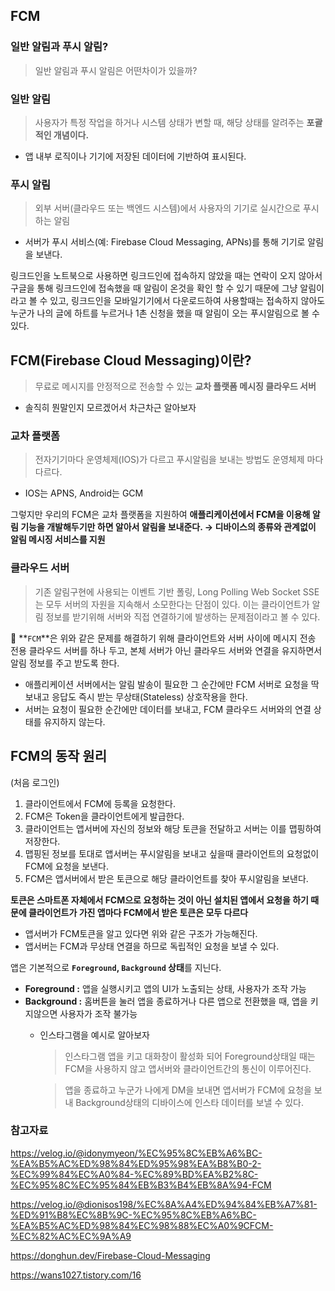 ## FCM

### 일반 알림과 푸시 알림?

> 일반 알림과 푸시 알림은 어떤차이가 있을까?
> 

### 일반 알림

> 사용자가 특정 작업을 하거나 시스템 상태가 변할 때, 해당 상태를 알려주는 **포괄적인 개념이다.**
> 
- 앱 내부 로직이나 기기에 저장된 데이터에 기반하여 표시된다.

### 푸시 알림

> 외부 서버(클라우드 또는 백엔드 시스템)에서 사용자의 기기로 실시간으로 푸시하는 알림
> 
- 서버가 푸시 서비스(예: Firebase Cloud Messaging, APNs)를 통해 기기로 알림을 보낸다.

<aside>

링크드인을 노트북으로 사용하면 링크드인에 접속하지 않았을 때는 연락이 오지 않아서 구글을 통해 링크드인에 접속했을 때 알림이 온것을 확인 할 수 있기 때문에 그냥 알림이라고 볼 수 있고, 링크드인을 모바일기기에서 다운로드하여 사용할때는 접속하지 않아도 누군가 나의 글에 하트를 누르거나 1촌 신청을 했을 때 알림이 오는 푸시알림으로 볼 수 있다.

</aside>

## **FCM(Firebase Cloud Messaging)이란?**

> 무료로 메시지를 안정적으로 전송할 수 있는 **교차 플랫폼 메시징 클라우드 서버**
> 
- 솔직히 뭔말인지 모르겠어서 차근차근 알아보자

### 교차 플랫폼

> 전자기기마다 운영체제(IOS)가 다르고 푸시알림을 보내는 방법도 운영체제 마다 다르다.
> 
- IOS는 APNS, Android는 GCM

<aside>

그렇지만 우리의 FCM은 교차 플랫폼을 지원하여 **애플리케이션에서 FCM을 이용해 알림 기능을 개발해두기만 하면 알아서 알림을 보내준다. → 디바이스의 종류와 관계없이 알림 메시징 서비스를 지원**

</aside>

### 클라우드 서버

> 기존 알림구현에 사용되는 이벤트 기반 폴링, Long Polling Web Socket SSE는 모두 서버의 자원을 지속해서 소모한다는 단점이 있다. 
이는 클라이언트가 알림 정보를 받기위해 서버와 직접 연결하기에 발생하는 문제점이라고 볼 수 있다.
> 

<aside>

🚀 **`FCM`**은 위와 같은 문제를 해결하기 위해 클라이언트와 서버 사이에 메시지 전송 전용 클라우드 서버를 하나 두고, 본체 서버가 아닌 클라우드 서버와 연결을 유지하면서 알림 정보를 주고 받도록 한다.

</aside>

- 애플리케이션 서버에서는 알림 발송이 필요한 그 순간에만 FCM 서버로 요청을 딱 보내고 응답도 즉시 받는 무상태(Stateless) 상호작용을 한다.
- 서버는 요청이 필요한 순간에만 데이터를 보내고, FCM 클라우드 서버와의 연결 상태를 유지하지 않는다.

## FCM의 동작 원리


(처음 로그인)

1. 클라이언트에서 FCM에 등록을 요청한다.
2. FCM은 Token을 클라이언트에게 발급한다.
3. 클라이언트는 앱서버에 자신의 정보와 해당 토큰을 전달하고 서버는 이를 맵핑하여 저장한다.
4. 맵핑된 정보를 토대로 앱서버는 푸시알림을 보내고 싶을때 클라이언트의 요청없이 FCM에 요청을 보낸다.
5. FCM은 앱서버에서 받은 토큰으로 해당 클라이언트를 찾아 푸시알림을 보낸다.

<aside>

**토큰은 스마트폰 자체에서 FCM으로 요청하는 것이 아닌 설치된 앱에서 요청을 하기 때문에 클라이언트가 가진 앱마다 FCM에서 받은 토큰은 모두 다르다**

</aside>

- 앱서버가 FCM토큰을 알고 있다면 위와 같은 구조가 가능해진다.
- 앱서버는 FCM과 무상태 연결을 하므로 독립적인 요청을 보낼 수 있다.

앱은 기본적으로  **`Foreground`, `Background` 상태**를 지닌다.

- **Foreground :** 앱을 실행시키고 앱의 UI가 노출되는 상태, 사용자가 조작 가능
- **Background :** 홈버튼을 눌러 앱을 종료하거나 다른 앱으로 전환했을 때, 앱을 키지않으면 사용자가 조작 불가능
    - 인스타그램을 예시로 알아보자
        
        > 인스타그램 앱을 키고 대화창이 활성화 되어 Foreground상태일 때는 FCM을 사용하지 않고 앱서버와 클라이언트간의 통신이 이루어진다.
        > 
        
        > 앱을 종료하고 누군가 나에게 DM을 보내면 앱서버가 FCM에 요청을 보내 Background상태의 디바이스에 인스타 데이터를 보낼 수 있다.
        > 

### 참고자료

https://velog.io/@idonymyeon/%EC%95%8C%EB%A6%BC-%EA%B5%AC%ED%98%84%ED%95%98%EA%B8%B0-2-%EC%99%84%EC%A0%84-%EC%89%BD%EA%B2%8C-%EC%95%8C%EC%95%84%EB%B3%B4%EB%8A%94-FCM

https://velog.io/@dionisos198/%EC%8A%A4%ED%94%84%EB%A7%81-%ED%91%B8%EC%8B%9C-%EC%95%8C%EB%A6%BC-%EA%B5%AC%ED%98%84%EC%98%88%EC%A0%9CFCM-%EC%82%AC%EC%9A%A9

https://donghun.dev/Firebase-Cloud-Messaging

https://wans1027.tistory.com/16
